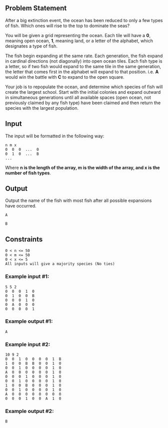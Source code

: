 ## Problem Statement

After a big extinction event, the ocean has been reduced to only a few types of fish. Which ones will rise to the top to dominate the seas?

You will be given a grid representing the ocean. Each tile will have a **0**, meaning open ocean, **1**, meaning land, or a letter of the alphabet, which designates a type of fish.

The fish begin expanding at the same rate. Each generation, the fish expand in cardinal directions (not diagonally) into open ocean tiles. Each fish type is a letter, so if two fish would expand to the same tile in the same generation, the letter that comes first in the alphabet will expand to that position. i.e. **A** would win the battle with **C** to expand to the open square.

Your job is to repopulate the ocean, and determine which species of fish will create the largest school. Start with the initial colonies and expand outward in simultaneous generations until all available spaces (open ocean, not previously claimed by any fish type) have been claimed and then return the species with the largest population.

## Input
The input will be formatted in the following way:

```
n m x
0  0  0  ...  0
0  1  0  ...  B
...
```

Where **n is the length of the array, m is the width of the array, and x is the number of fish types**.

## Output
Output the name of the fish with most fish after all possible expansions have occurred.

```
A
```

```
B
```

## Constraints
```
0 < n <= 50
0 < m <= 50
0 < x <= 5
All inputs will give a majority species (No ties)
```

### Example input #1:
```
5 5 2
0  0  0  1  0
0  1  0  0  B
0  0  0  1  0
0  A  0  0  0
0  0  0  0  1
```

### Example output #1:
```
A
 ```

### Example input #2:
```
10 9 2
0  0  1  0  0  0  0  1  B
1  0  0  B  B  0  0  1  0
0  0  1  0  0  0  0  1  0
A  0  0  0  0  0  0  1  0
0  0  0  1  0  0  0  1  0
0  0  1  0  0  0  0  1  0
1  0  0  B  0  0  0  1  0
0  0  1  0  0  0  0  1  0
A  0  0  0  0  0  0  0  0
0  0  0  1  0  0  A  1  0
 ```

### Example output #2:
```
B
```
